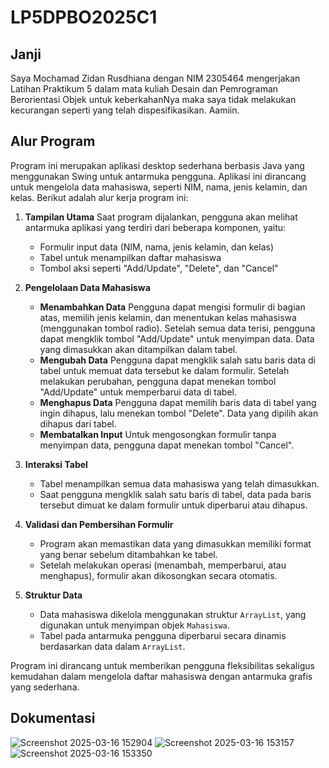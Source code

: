# LP5DPBO2025C1

## Janji
Saya Mochamad Zidan Rusdhiana dengan NIM 2305464 mengerjakan Latihan Praktikum 5 dalam mata kuliah Desain dan Pemrograman Berorientasi Objek untuk keberkahanNya maka saya tidak melakukan kecurangan seperti yang telah dispesifikasikan. Aamiin.

## Alur Program
Program ini merupakan aplikasi desktop sederhana berbasis Java yang menggunakan Swing untuk antarmuka pengguna. Aplikasi ini dirancang untuk mengelola data mahasiswa, seperti NIM, nama, jenis kelamin, dan kelas. Berikut adalah alur kerja program ini:
1. **Tampilan Utama**
Saat program dijalankan, pengguna akan melihat antarmuka aplikasi yang terdiri dari beberapa komponen, yaitu:
    - Formulir input data (NIM, nama, jenis kelamin, dan kelas)
    - Tabel untuk menampilkan daftar mahasiswa
    - Tombol aksi seperti "Add/Update", "Delete", dan "Cancel"

2. **Pengelolaan Data Mahasiswa**
    - **Menambahkan Data**
Pengguna dapat mengisi formulir di bagian atas, memilih jenis kelamin, dan menentukan kelas mahasiswa (menggunakan tombol radio). Setelah semua data terisi, pengguna dapat mengklik tombol "Add/Update" untuk menyimpan data. Data yang dimasukkan akan ditampilkan dalam tabel.
    - **Mengubah Data**
Pengguna dapat mengklik salah satu baris data di tabel untuk memuat data tersebut ke dalam formulir. Setelah melakukan perubahan, pengguna dapat menekan tombol "Add/Update" untuk memperbarui data di tabel.
    - **Menghapus Data**
Pengguna dapat memilih baris data di tabel yang ingin dihapus, lalu menekan tombol "Delete". Data yang dipilih akan dihapus dari tabel.
    - **Membatalkan Input**
Untuk mengosongkan formulir tanpa menyimpan data, pengguna dapat menekan tombol "Cancel".

3. **Interaksi Tabel**
    - Tabel menampilkan semua data mahasiswa yang telah dimasukkan.
    - Saat pengguna mengklik salah satu baris di tabel, data pada baris tersebut dimuat ke dalam formulir untuk diperbarui atau dihapus.

4. **Validasi dan Pembersihan Formulir**
    - Program akan memastikan data yang dimasukkan memiliki format yang benar sebelum ditambahkan ke tabel.
    - Setelah melakukan operasi (menambah, memperbarui, atau menghapus), formulir akan dikosongkan secara otomatis.

5. **Struktur Data**
    - Data mahasiswa dikelola menggunakan struktur `ArrayList`, yang digunakan untuk menyimpan objek `Mahasiswa`.
    - Tabel pada antarmuka pengguna diperbarui secara dinamis berdasarkan data dalam `ArrayList`.

Program ini dirancang untuk memberikan pengguna fleksibilitas sekaligus kemudahan dalam mengelola daftar mahasiswa dengan antarmuka grafis yang sederhana.

## Dokumentasi
![Screenshot 2025-03-16 152904](https://github.com/user-attachments/assets/4e94b858-99b2-436f-930a-ac891c159dd3)
![Screenshot 2025-03-16 153157](https://github.com/user-attachments/assets/c3f5146c-a329-4eb2-9988-9c60b4e4e7d9)
![Screenshot 2025-03-16 153350](https://github.com/user-attachments/assets/4d50ed5d-1d40-42d4-a34e-85e4516cce44)
